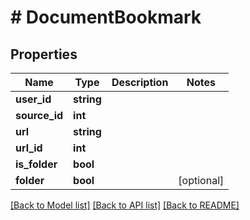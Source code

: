 # # DocumentBookmark

## Properties

Name | Type | Description | Notes
------------ | ------------- | ------------- | -------------
**user_id** | **string** |  |
**source_id** | **int** |  |
**url** | **string** |  |
**url_id** | **int** |  |
**is_folder** | **bool** |  |
**folder** | **bool** |  | [optional]

[[Back to Model list]](../../README.md#models) [[Back to API list]](../../README.md#endpoints) [[Back to README]](../../README.md)
